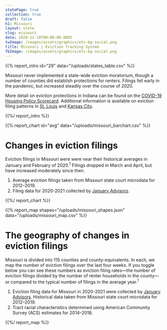 ```yaml
---
statePage: true
collection: true
draft: false
h1: Missouri
layout: state
slug: missouri
date: 2020-12-10T00:00:00.000Z
twImage: /images/assets/graphics/ets-bg-social.png
title: Missouri | Eviction Tracking System
fbImage: /images/assets/graphics/ets-bg-social.png
---
```


{{% report_intro id="29" data="/uploads/states_table.csv" %}}



Missouri never implemented a state-wide eviction moratorium, though a number of counties did establish protections for renters. Filings fell early in the pandemic, but increased steadily over the course of 2020.

More detail on eviction protections in Indiana can be found on the [COVID-19 Housing Policy Scorecard](https://evictionlab.org/covid-policy-scorecard/mo/). Additional information is available on eviction filing patterns in [St. Louis](https://evictionlab.org/eviction-tracking/st-louis-mo/) and [Kansas City](https://evictionlab.org/eviction-tracking/kansas-city-mo/).



{{%/ report_intro %}}



{{% report_chart id="avg" data="/uploads/missouri_barchart.csv" %}}

# Changes in eviction filings

Eviction filings in Missouri were were near their historical averages in January and February of 2020.<sup>1</sup> Filings dropped in March and April, but have increased moderately since then.

1. Average eviction filings taken from Missouri state court microdata for 2012–2019.
2. Filing data for 2020-2021 collected by [January Advisors](https://www.januaryadvisors.com/).

{{%/ report_chart %}}



{{% report_map shapes="/uploads/missouri_shapes.json" data="/uploads/missouri_map.csv" %}}



# The geography of changes in eviction filings

Missouri is divided into 115 counties and county-equivalents. In each, we map the number of eviction filings over the last four weeks. If you toggle below you can see these numbers as eviction filing rates—the number of eviction filings divided by the number of renter households in the county—or compared to the typical number of filings in the average year.<sup>1</sup>

1. Eviction filing data for Missouri in 2020-2021 were collected by [January Advisors](https://www.januaryadvisors.com/). Historical data taken from Missouri state court microdata for 2012–2019.
2. Tract racial characteristics determined using American Community Survey (ACS) estimates for 2014–2018.



{{%/ report_map %}}